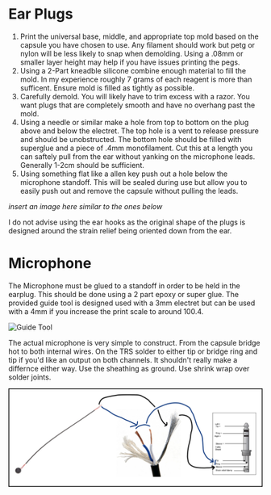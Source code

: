 # Ear Plugs

1. Print the universal base, middle, and appropriate top mold based on the capsule you have chosen to use. Any filament should work but petg or nylon will be less likely to snap when demolding. Using a .08mm or smaller layer height may help if you have issues printing the pegs. 
2. Using a 2-Part kneadble silicone combine enough material to fill the mold. In my experience roughly 7 grams of each reagent is more than sufficent. Ensure mold is filled as tightly as possible. 
3. Carefully demold. You will likely have to trim excess with a razor. You want plugs that are completely smooth and have no overhang past the mold.  
4. Using a needle or similar make a hole from top to bottom on the plug above and below the electret. The top hole is a vent to release pressure and should be unobstructed. The bottom hole should be filled with superglue and a piece of .4mm monofilament. Cut this at a length you can saftely pull from the ear without yanking on the microphone leads. Generally 1-2cm should be sufficient.
5. Using something flat like a allen key push out a hole below the microphone standoff. This will be sealed during use but allow you to easily push out and remove the capsule without pulling the leads.

*insert an image here similar to the ones below*

I do not advise using the ear hooks as the original shape of the plugs is designed around the strain relief being oriented down from the ear. 

# Microphone
The Microphone must be glued to a standoff in order to be held in the earplug. This should be done using a 2 part epoxy or super glue. The provided guide tool is designed used with a 3mm electret but can be used with a 4mm if you increase the print scale to around 100.4. 

![Guide Tool](Images/STEP_BY_STEP/GuideToolCombined.png)

The actual microphone is very simple to construct. From the capsule bridge hot to both internal wires. On the TRS solder to either tip or bridge ring and tip if you'd like an output on both channels. It shouldn't really make a differnce either way. Use the sheathing as ground. Use shrink wrap over solder joints.  

![wiring](Images/STEP_BY_STEP/Mic_Construction.png)
